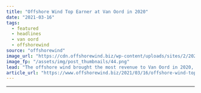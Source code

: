```yaml
---
title: "Offshore Wind Top Earner at Van Oord in 2020"
date: "2021-03-16"
tags: 
  - featured
  - headlines
  - van oord
  - offshorewind
source: "offshorewind"
image_url: "https://cdn.offshorewind.biz/wp-content/uploads/sites/2/2021/03/16100025/Offshore-Wind-Top-Earner-at-Van-Oord-in-2020.png"
image_fp: "/assets/img/post_thumbnails/44.png"
lead: "The offshore wind brought the most revenue to Van Oord in 2020, surpassing for"
article_url: "https://www.offshorewind.biz/2021/03/16/offshore-wind-top-earner-at-van-oord-in-2020/"
---
```


---
